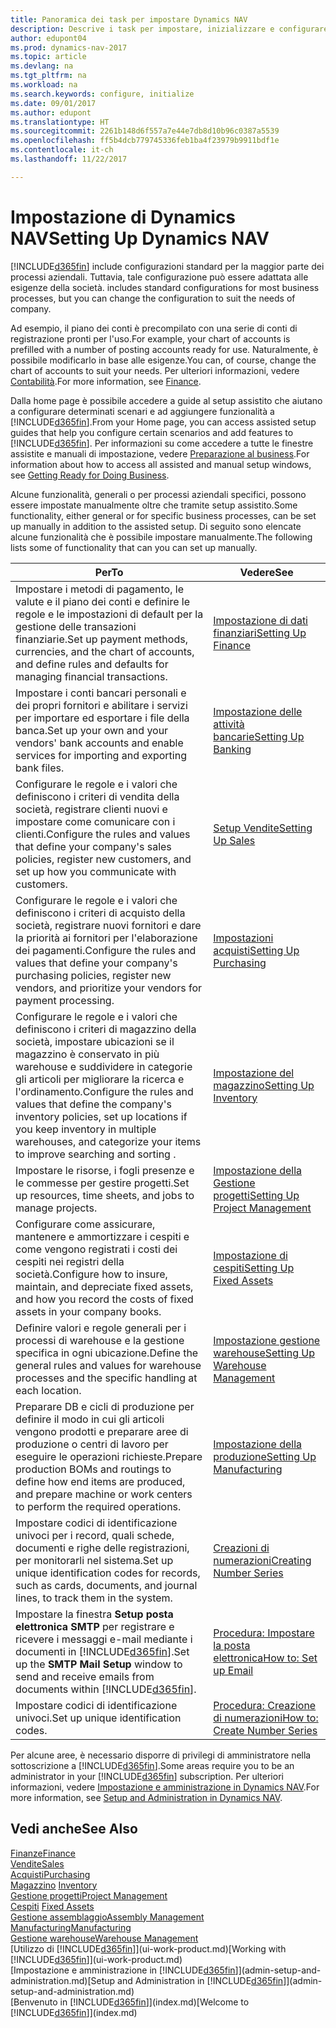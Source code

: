 ```yaml
---
title: Panoramica dei task per impostare Dynamics NAV
description: Descrive i task per impostare, inizializzare e configurare Dynamics NAV in base alle esigenze.
author: edupont04
ms.prod: dynamics-nav-2017
ms.topic: article
ms.devlang: na
ms.tgt_pltfrm: na
ms.workload: na
ms.search.keywords: configure, initialize
ms.date: 09/01/2017
ms.author: edupont
ms.translationtype: HT
ms.sourcegitcommit: 2261b148d6f557a7e44e7db8d10b96c0387a5539
ms.openlocfilehash: ff5b4dcb779745336feb1ba4f23979b9911bdf1e
ms.contentlocale: it-ch
ms.lasthandoff: 11/22/2017

---
```

# <a name="setting-up-dynamics-nav"></a><span data-ttu-id="3f05c-103">Impostazione di Dynamics NAV</span><span class="sxs-lookup"><span data-stu-id="3f05c-103">Setting Up Dynamics NAV</span></span>
[!INCLUDE[d365fin](includes/d365fin_md.md)]<span data-ttu-id="3f05c-104"> include configurazioni standard per la maggior parte dei processi aziendali. Tuttavia, tale configurazione può essere adattata alle esigenze della società.</span><span class="sxs-lookup"><span data-stu-id="3f05c-104"> includes standard configurations for most business processes, but you can change the configuration to suit the needs of company.</span></span>

<span data-ttu-id="3f05c-105">Ad esempio, il piano dei conti è precompilato con una serie di conti di registrazione pronti per l'uso.</span><span class="sxs-lookup"><span data-stu-id="3f05c-105">For example, your chart of accounts is prefilled with a number of posting accounts ready for use.</span></span> <span data-ttu-id="3f05c-106">Naturalmente, è possibile modificarlo in base alle esigenze.</span><span class="sxs-lookup"><span data-stu-id="3f05c-106">You can, of course, change the chart of accounts to suit your needs.</span></span> <span data-ttu-id="3f05c-107">Per ulteriori informazioni, vedere [Contabilità](finance.md).</span><span class="sxs-lookup"><span data-stu-id="3f05c-107">For more information, see [Finance](finance.md).</span></span>

<span data-ttu-id="3f05c-108">Dalla home page è possibile accedere a guide al setup assistito che aiutano a configurare determinati scenari e ad aggiungere funzionalità a [!INCLUDE[d365fin](includes/d365fin_md.md)].</span><span class="sxs-lookup"><span data-stu-id="3f05c-108">From your Home page, you can access assisted setup guides that help you configure certain scenarios and add features to [!INCLUDE[d365fin](includes/d365fin_md.md)].</span></span> <span data-ttu-id="3f05c-109">Per informazioni su come accedere a tutte le finestre assistite e manuali di impostazione, vedere [Preparazione al business](ui-get-ready-business.md).</span><span class="sxs-lookup"><span data-stu-id="3f05c-109">For information about how to access all assisted and manual setup windows, see [Getting Ready for Doing Business](ui-get-ready-business.md).</span></span>

<span data-ttu-id="3f05c-110">Alcune funzionalità, generali o per processi aziendali specifici, possono essere impostate manualmente oltre che tramite setup assistito.</span><span class="sxs-lookup"><span data-stu-id="3f05c-110">Some functionality, either general or for specific business processes, can be set up manually in addition to the assisted setup.</span></span> <span data-ttu-id="3f05c-111">Di seguito sono elencate alcune funzionalità che è possibile impostare manualmente.</span><span class="sxs-lookup"><span data-stu-id="3f05c-111">The following lists some of functionality that can you can set up manually.</span></span>

| <span data-ttu-id="3f05c-112">Per</span><span class="sxs-lookup"><span data-stu-id="3f05c-112">To</span></span> | <span data-ttu-id="3f05c-113">Vedere</span><span class="sxs-lookup"><span data-stu-id="3f05c-113">See</span></span> |
| --- | --- |
| <span data-ttu-id="3f05c-114">Impostare i metodi di pagamento, le valute e il piano dei conti e definire le regole e le impostazioni di default per la gestione delle transazioni finanziarie.</span><span class="sxs-lookup"><span data-stu-id="3f05c-114">Set up payment methods, currencies, and the chart of accounts, and define rules and defaults for managing financial transactions.</span></span> |[<span data-ttu-id="3f05c-115">Impostazione di dati finanziari</span><span class="sxs-lookup"><span data-stu-id="3f05c-115">Setting Up Finance</span></span>](finance-setup-finance.md) |
| <span data-ttu-id="3f05c-116">Impostare i conti bancari personali e dei propri fornitori e abilitare i servizi per importare ed esportare i file della banca.</span><span class="sxs-lookup"><span data-stu-id="3f05c-116">Set up your own and your vendors' bank accounts and enable services for importing and exporting bank files.</span></span> |[<span data-ttu-id="3f05c-117">Impostazione delle attività bancarie</span><span class="sxs-lookup"><span data-stu-id="3f05c-117">Setting Up Banking</span></span>](bank-setup-banking.md) |
| <span data-ttu-id="3f05c-118">Configurare le regole e i valori che definiscono i criteri di vendita della società, registrare clienti nuovi e impostare come comunicare con i clienti.</span><span class="sxs-lookup"><span data-stu-id="3f05c-118">Configure the rules and values that define your company's sales policies, register new customers, and set up how you communicate with customers.</span></span> |[<span data-ttu-id="3f05c-119">Setup Vendite</span><span class="sxs-lookup"><span data-stu-id="3f05c-119">Setting Up Sales</span></span>](sales-setup-sales.md) |
| <span data-ttu-id="3f05c-120">Configurare le regole e i valori che definiscono i criteri di acquisto della società, registrare nuovi fornitori e dare la priorità ai fornitori per l'elaborazione dei pagamenti.</span><span class="sxs-lookup"><span data-stu-id="3f05c-120">Configure the rules and values that define your company's purchasing policies, register new vendors, and prioritize your vendors for payment processing.</span></span> |[<span data-ttu-id="3f05c-121">Impostazioni acquisti</span><span class="sxs-lookup"><span data-stu-id="3f05c-121">Setting Up Purchasing</span></span>](purchasing-setup-purchasing.md) |
| <span data-ttu-id="3f05c-122">Configurare le regole e i valori che definiscono i criteri di magazzino della società, impostare ubicazioni se il magazzino è conservato in più warehouse e suddividere in categorie gli articoli per migliorare la ricerca e l'ordinamento.</span><span class="sxs-lookup"><span data-stu-id="3f05c-122">Configure the rules and values that define the company's inventory policies, set up locations if you keep inventory in multiple warehouses, and categorize your items to improve searching and sorting .</span></span> |[<span data-ttu-id="3f05c-123">Impostazione del magazzino</span><span class="sxs-lookup"><span data-stu-id="3f05c-123">Setting Up Inventory</span></span>](inventory-setup-inventory.md) |
| <span data-ttu-id="3f05c-124">Impostare le risorse, i fogli presenze e le commesse per gestire progetti.</span><span class="sxs-lookup"><span data-stu-id="3f05c-124">Set up resources, time sheets, and jobs to manage projects.</span></span> |[<span data-ttu-id="3f05c-125">Impostazione della Gestione progetti</span><span class="sxs-lookup"><span data-stu-id="3f05c-125">Setting Up Project Management</span></span>](projects-setup-projects.md) |
| <span data-ttu-id="3f05c-126">Configurare come assicurare, mantenere e ammortizzare i cespiti e come vengono registrati i costi dei cespiti nei registri della società.</span><span class="sxs-lookup"><span data-stu-id="3f05c-126">Configure how to insure, maintain, and depreciate fixed assets, and how you record the costs of fixed assets in your company books.</span></span> |[<span data-ttu-id="3f05c-127">Impostazione di cespiti</span><span class="sxs-lookup"><span data-stu-id="3f05c-127">Setting Up Fixed Assets</span></span>](fa-setup.md) |
|<span data-ttu-id="3f05c-128">Definire valori e regole generali per i processi di warehouse e la gestione specifica in ogni ubicazione.</span><span class="sxs-lookup"><span data-stu-id="3f05c-128">Define the general rules and values for warehouse processes and the specific handling at each location.</span></span>|[<span data-ttu-id="3f05c-129">Impostazione gestione warehouse</span><span class="sxs-lookup"><span data-stu-id="3f05c-129">Setting Up Warehouse Management</span></span>](warehouse-setup-warehouse.md)|
|<span data-ttu-id="3f05c-130">Preparare DB e cicli di produzione per definire il modo in cui gli articoli vengono prodotti e preparare aree di produzione o centri di lavoro per eseguire le operazioni richieste.</span><span class="sxs-lookup"><span data-stu-id="3f05c-130">Prepare production BOMs and routings to define how end items are produced, and prepare machine or work centers to perform the required operations.</span></span>|[<span data-ttu-id="3f05c-131">Impostazione della produzione</span><span class="sxs-lookup"><span data-stu-id="3f05c-131">Setting Up Manufacturing</span></span>](production-configure-production-processes.md)|
| <span data-ttu-id="3f05c-132">Impostare codici di identificazione univoci per i record, quali schede, documenti e righe delle registrazioni, per monitorarli nel sistema.</span><span class="sxs-lookup"><span data-stu-id="3f05c-132">Set up unique identification codes for records, such as cards, documents, and journal lines, to track them in the system.</span></span> |[<span data-ttu-id="3f05c-133">Creazioni di numerazioni</span><span class="sxs-lookup"><span data-stu-id="3f05c-133">Creating Number Series</span></span>](ui-create-number-series.md) |
| <span data-ttu-id="3f05c-134">Impostare la finestra **Setup posta elettronica SMTP** per registrare e ricevere i messaggi e-mail mediante i documenti in [!INCLUDE[d365fin](includes/d365fin_md.md)].</span><span class="sxs-lookup"><span data-stu-id="3f05c-134">Set up the **SMTP Mail Setup** window to send and receive emails from documents within [!INCLUDE[d365fin](includes/d365fin_md.md)].</span></span> |[<span data-ttu-id="3f05c-135">Procedura: Impostare la posta elettronica</span><span class="sxs-lookup"><span data-stu-id="3f05c-135">How to: Set up Email</span></span>](madeira-how-setup-email.md) |
| <span data-ttu-id="3f05c-136">Impostare codici di identificazione univoci.</span><span class="sxs-lookup"><span data-stu-id="3f05c-136">Set up unique identification codes.</span></span> |[<span data-ttu-id="3f05c-137">Procedura: Creazione di numerazioni</span><span class="sxs-lookup"><span data-stu-id="3f05c-137">How to: Create Number Series</span></span>](ui-create-number-series.md) |

<span data-ttu-id="3f05c-138">Per alcune aree, è necessario disporre di privilegi di amministratore nella sottoscrizione a [!INCLUDE[d365fin](includes/d365fin_md.md)].</span><span class="sxs-lookup"><span data-stu-id="3f05c-138">Some areas require you to be an administrator in your [!INCLUDE[d365fin](includes/d365fin_md.md)] subscription.</span></span> <span data-ttu-id="3f05c-139">Per ulteriori informazioni, vedere [Impostazione e amministrazione in Dynamics NAV](admin-setup-and-administration.md).</span><span class="sxs-lookup"><span data-stu-id="3f05c-139">For more information, see [Setup and Administration in Dynamics NAV](admin-setup-and-administration.md).</span></span>  

## <a name="see-also"></a><span data-ttu-id="3f05c-140">Vedi anche</span><span class="sxs-lookup"><span data-stu-id="3f05c-140">See Also</span></span>
[<span data-ttu-id="3f05c-141">Finanze</span><span class="sxs-lookup"><span data-stu-id="3f05c-141">Finance</span></span>](finance.md)  
[<span data-ttu-id="3f05c-142">Vendite</span><span class="sxs-lookup"><span data-stu-id="3f05c-142">Sales</span></span>](sales-manage-sales.md)  
[<span data-ttu-id="3f05c-143">Acquisti</span><span class="sxs-lookup"><span data-stu-id="3f05c-143">Purchasing</span></span>](purchasing-manage-purchasing.md)  
<span data-ttu-id="3f05c-144">[Magazzino](inventory-manage-inventory.md)  </span><span class="sxs-lookup"><span data-stu-id="3f05c-144">[Inventory](inventory-manage-inventory.md)  </span></span>  
[<span data-ttu-id="3f05c-145">Gestione progetti</span><span class="sxs-lookup"><span data-stu-id="3f05c-145">Project Management</span></span>](projects-manage-projects.md)  
<span data-ttu-id="3f05c-146">[Cespiti](fa-manage.md)  </span><span class="sxs-lookup"><span data-stu-id="3f05c-146">[Fixed Assets](fa-manage.md)  </span></span>  
[<span data-ttu-id="3f05c-147">Gestione assemblaggio</span><span class="sxs-lookup"><span data-stu-id="3f05c-147">Assembly Management</span></span>](assembly-assemble-items.md)  
[<span data-ttu-id="3f05c-148">Manufacturing</span><span class="sxs-lookup"><span data-stu-id="3f05c-148">Manufacturing</span></span>](production-manage-manufacturing.md)  
[<span data-ttu-id="3f05c-149">Gestione warehouse</span><span class="sxs-lookup"><span data-stu-id="3f05c-149">Warehouse Management</span></span>](warehouse-manage-warehouse.md)  
<span data-ttu-id="3f05c-150">[Utilizzo di [!INCLUDE[d365fin](includes/d365fin_md.md)]](ui-work-product.md)</span><span class="sxs-lookup"><span data-stu-id="3f05c-150">[Working with [!INCLUDE[d365fin](includes/d365fin_md.md)]](ui-work-product.md)</span></span>  
<span data-ttu-id="3f05c-151">[Impostazione e amministrazione in [!INCLUDE[d365fin](includes/d365fin_md.md)]](admin-setup-and-administration.md)</span><span class="sxs-lookup"><span data-stu-id="3f05c-151">[Setup and Administration in [!INCLUDE[d365fin](includes/d365fin_md.md)]](admin-setup-and-administration.md)</span></span>  
<span data-ttu-id="3f05c-152">[Benvenuto in [!INCLUDE[d365fin](includes/d365fin_md.md)]](index.md)</span><span class="sxs-lookup"><span data-stu-id="3f05c-152">[Welcome to [!INCLUDE[d365fin](includes/d365fin_md.md)]](index.md)</span></span>  

